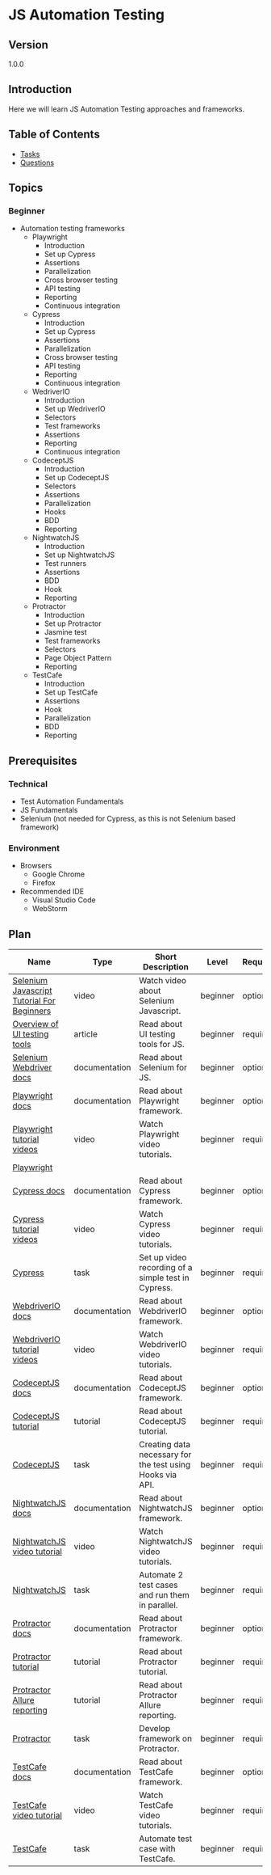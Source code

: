 # JS Automation Testing

## Version

1.0.0

## Introduction

Here we will learn JS Automation Testing approaches and frameworks.

## Table of Contents

* [Tasks](./tasks/readme.md)
* [Questions](./questions/readme.md)

## Topics

### Beginner

* Automation testing frameworks
  * Playwright
    * Introduction
    * Set up Cypress
    * Assertions
    * Parallelization
    * Cross browser testing
    * API testing
    * Reporting
    * Continuous integration
  * Cypress
    * Introduction
    * Set up Cypress
    * Assertions
    * Parallelization
    * Cross browser testing
    * API testing
    * Reporting
    * Continuous integration
  * WedriverIO
    * Introduction
    * Set up WedriverIO
    * Selectors
    * Test frameworks
    * Assertions
    * Reporting
    * Continuous integration
  * CodeceptJS
    * Introduction
    * Set up CodeceptJS
    * Selectors
    * Assertions
    * Parallelization
    * Hooks
    * BDD
    * Reporting
  * NightwatchJS
    * Introduction
    * Set up NightwatchJS
    * Test runners
    * Assertions
    * BDD
    * Hook
    * Reporting
  * Protractor
    * Introduction
    * Set up Protractor
    * Jasmine test
    * Test frameworks
    * Selectors
    * Page Object Pattern
    * Reporting
  * TestCafe
    * Introduction
    * Set up TestCafe
    * Assertions
    * Hook
    * Parallelization
    * BDD
    * Reporting

## Prerequisites

### Technical

* Test Automation Fundamentals
* JS Fundamentals
* Selenium (not needed for Сypress, as this is not Selenium based framework)

### Environment

* Browsers
  * Google Chrome
  * Firefox
* Recommended IDE
  * Visual Studio Code
  * WebStorm

## Plan

| Name                                                                                                                     | Type          | Short Description                                         | Level    | Required | Estimation (h) |
| ------------------------------------------------------------------------------------------------------------------------ | ------------- | --------------------------------------------------------- | -------- | -------- | -------------- |
| [Selenium Javascript Tutorial For Beginners](https://www.youtube.com/watch?v=QwymPtk4zWo)                                | video         | Watch video about Selenium Javascript.                    | beginner | optional | 1              |
| [Overview of UI testing tools](https://www.netguru.com/codestories/which-javascript-ui-testing-framework-to-use-in-2020) | article       | Read about UI testing tools for JS.                       | beginner | required | 1              |
| [Selenium Webdriver docs](https://www.selenium.dev/selenium/docs/api/javascript/index.html)                              | documentation | Read about Selenium for JS.                               | beginner | optional | 2              |
| [Playwright docs](https://playwright.dev/docs/intro)                                                 | documentation | Read about Playwright framework.                             | beginner | optional | 2              |
| [Playwright tutorial videos](https://www.youtube.com/watch?v=VKvZSpSWDZw&t=27s&ab_channel=Lethcode)                       | video         | Watch Playwright video tutorials.                            | beginner | required | 0.4              |
| [Playwright](./tasks/playwright/readme.md)                                                                                     | 
| [Cypress docs](https://docs.cypress.io/guides/overview/why-cypress.html)                                                 | documentation | Read about Cypress framework.                             | beginner | optional | 2              |
| [Cypress tutorial videos](https://docs.cypress.io/examples/examples/tutorials.html#Best-Practices)                       | video         | Watch Cypress video tutorials.                            | beginner | required | 3              |
| [Cypress](./tasks/cypress/readme.md)                                                                                     | task          | Set up video recording of a simple test in Cypress.       | beginner | required | 8              |
| [WebdriverIO docs](https://webdriver.io/docs/gettingstarted.html)                                                        | documentation | Read about WebdriverIO framework.                         | beginner | optional | 2              |
| [WebdriverIO tutorial videos](https://testautomationu.applitools.com/webdriverio-tutorial/)                              | video         | Watch WebdriverIO video tutorials.                        | beginner | required | 3              |
| [CodeceptJS docs](https://codecept.io/basics/)                                                                           | documentation | Read about CodeceptJS framework.                          | beginner | optional | 2              |
| [CodeceptJS tutorial](https://www.qafox.com/run-your-first-automation-script/)                                           | tutorial      | Read about CodeceptJS tutorial.                           | beginner | required | 2              |
| [CodeceptJS](./tasks/codeceptjs/readme.md)                                                                               | task          | Creating data necessary for the test using Hooks via API. | beginner | required | 8              |
| [NightwatchJS docs](https://nightwatchjs.org/guide/using-nightwatch/using-bdd-describe.html)                             | documentation | Read about NightwatchJS framework.                        | beginner | optional | 2              |
| [NightwatchJS video tutorial](https://testautomationu.applitools.com/nightwatchjs-tutorial/)                             | video         | Watch NightwatchJS video tutorials.                       | beginner | required | 4              |
| [NightwatchJS](./tasks/nightwatch/readme.md)                                                                             | task          | Automate 2 test cases and run them in parallel.           | beginner | required | 8              |
| [Protractor docs](https://www.protractortest.org/#/tutorial)                                                             | documentation | Read about Protractor framework.                          | beginner | optional | 2              |
| [Protractor tutorial](https://www.toolsqa.com/protractor-tutorial/)                                                      | tutorial      | Read about Protractor tutorial.                           | beginner | required | 4              |
| [Protractor Allure reporting](https://www.npmjs.com/package/jasmine-allure-reporter)                                     | tutorial      | Read about Protractor Allure reporting.                   | beginner | required | 2              |
| [Protractor](./tasks/protractor/readme.md)                                                                               | task          | Develop framework on Protractor.                          | beginner | required | 16             |
| [TestCafe docs](https://docs.devexpress.com/TestCafeStudio/400157/testcafe-studio)                                       | documentation | Read about TestCafe framework.                            | beginner | optional | 2              |
| [TestCafe video tutorial](https://testautomationu.applitools.com/testcafe-tutorial/)                                     | video         | Watch TestCafe video tutorials.                           | beginner | required | 4              |
| [TestCafe](./tasks/testcafe/readme.md)                                                                                   | task          | Automate test case with TestCafe.                         | beginner | required | 8              |
